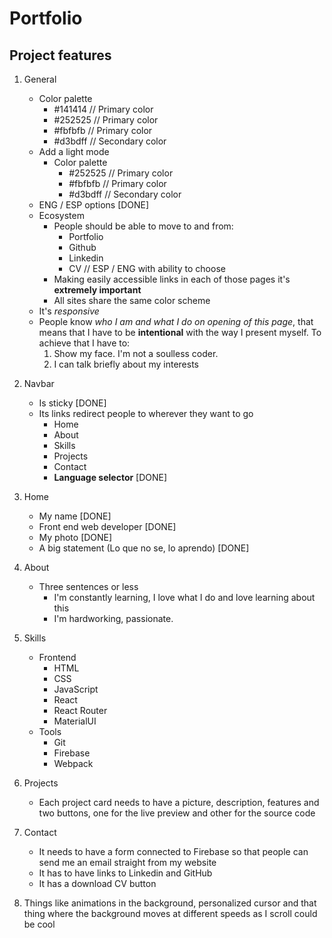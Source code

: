 # Portfolio

## Project features

1. General

    - Color palette
        - #141414 // Primary color
        - #252525 // Primary color
        - #fbfbfb // Primary color
        - #d3bdff // Secondary color
    - Add a light mode
        - Color palette
            - #252525 // Primary color
            - #fbfbfb // Primary color
            - #d3bdff // Secondary color
    - ENG / ESP options [DONE]
    - Ecosystem
        - People should be able to move to and from:
            - Portfolio
            - Github
            - Linkedin
            - CV // ESP / ENG with ability to choose
        - Making easily accessible links in each of those pages it's **extremely important**
        - All sites share the same color scheme
    - It's _responsive_
    - People know _who I am and what I do on opening of this page_, that means that I have to be **intentional** with the way I present myself. To achieve that I have to:
        1. Show my face. I'm not a soulless coder.
        2. I can talk briefly about my interests

2. Navbar

    - Is sticky [DONE]
    - Its links redirect people to wherever they want to go
        - Home
        - About
        - Skills
        - Projects
        - Contact
        - **Language selector** [DONE]

3. Home

    - My name [DONE]
    - Front end web developer [DONE]
    - My photo [DONE]
    - A big statement (Lo que no se, lo aprendo) [DONE]

4. About

    - Three sentences or less
        - I'm constantly learning, I love what I do and love learning about this
        - I'm hardworking, passionate.

5. Skills

    - Frontend
        - HTML
        - CSS
        - JavaScript
        - React
        - React Router
        - MaterialUI
    - Tools
        - Git
        - Firebase
        - Webpack

6. Projects

    - Each project card needs to have a picture, description, features and two buttons, one for the live preview and other for the source code

7. Contact

    - It needs to have a form connected to Firebase so that people can send me an email straight from my website
    - It has to have links to Linkedin and GitHub
    - It has a download CV button

8. Things like animations in the background, personalized cursor and that thing where the background moves at different speeds as I scroll could be cool
